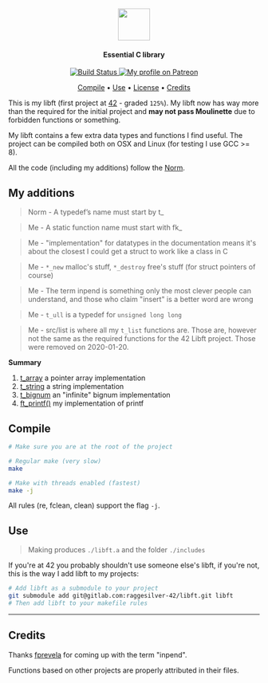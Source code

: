 <div align="center">
    <h1>
        <img src="https://assets.gitlab-static.net/uploads/-/system/project/avatar/10815567/44144bf53e0bffe5a337cb115afc2b0d.png" width="64" />
    </h1>
    <h4>Essential C library</h4>
    <p>
        <a href="https://gitlab.com/raggesilver-42/libft/pipelines">
            <img src="https://gitlab.com/raggesilver-42/libft/badges/master/pipeline.svg" alt="Build Status" />
        </a>
        <a href="https://www.patreon.com/raggesilver">
            <img src="https://img.shields.io/badge/patreon-donate-orange.svg?logo=patreon" alt="My profile on Patreon" />
        </a>
    </p>
    <p>
        <a href="#compile">Compile</a> •
        <a href="#use">Use</a> •
        <a href="https://gitlab.com/raggesilver-42/libft/blob/master/LICENSE">License</a> •
        <a href="#credits">Credits</a>
    </p>
</div>

This is my libft (first project at [42](https://www.42.us.org/) - graded `125%`).
My libft now has way more than the required for the initial project and **may not
pass Moulinette** due to forbidden functions or something.

My libft contains a few extra data types and functions I find useful. The
 project can be compiled both on OSX and Linux (for testing I use GCC >= 8).

All the code (including my additions) follow the
 [Norm](https://cdn.intra.42.fr/pdf/pdf/960/norme.en.pdf).

## My additions

> Norm - A typedef’s name must start by t_

> Me - A static function name must start with fk_

> Me - "implementation" for datatypes in the documentation means it's about the closest I could get a struct to work like a class in C

> Me - `*_new` malloc's stuff, `*_destroy` free's stuff (for struct pointers of course)

> Me - The term inpend is something only the most clever people can understand, and those who claim "insert" is a better word are wrong

> Me - `t_ull` is a typedef for `unsigned long long`

> Me - src/list is where all my `t_list` functions are. Those are, however not the
> same as the required functions for the 42 Libft project. Those were removed on 2020-01-20.

**Summary**
1. [t_array](src/array/) a pointer array implementation
1. [t_string](src/string/) a string implementation
1. [t_bignum](src/bignum) an "infinite" bignum implementation
1. [ft_printf()](src/ft_printf) my implementation of printf

## Compile

```bash
# Make sure you are at the root of the project

# Regular make (very slow)
make

# Make with threads enabled (fastest)
make -j
```

All rules (re, fclean, clean) support the flag `-j`.

## Use

> Making produces `./libft.a` and the folder `./includes`

If you're at 42 you probably shouldn't use someone else's libft, if you're not,
this is the way I add libft to my projects:

```bash
# Add libft as a submodule to your project
git submodule add git@gitlab.com:raggesilver-42/libft.git libft
# Then add libft to your makefile rules
```

---

## Credits
Thanks [fprevela](https://github.com/prevelat) for coming up with the term "inpend".

Functions based on other projects are properly attributed in their files.
